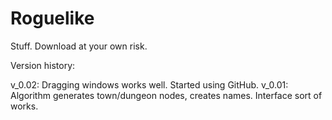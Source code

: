 Roguelike
=========

Stuff. Download at your own risk.

Version history:

v_0.02: Dragging windows works well. Started using GitHub.
v_0.01: Algorithm generates town/dungeon nodes, creates names. Interface sort of works.
